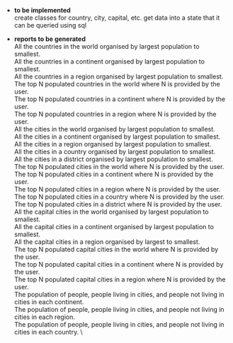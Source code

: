 - **to be implemented** \
  create classes for country, city, capital, etc.
  get data into a state that it can be queried using sql


- **reports to be generated** \
  All the countries in the world organised by largest population to smallest.\
  All the countries in a continent organised by largest population to smallest. \
  All the countries in a region organised by largest population to smallest. \
  The top N populated countries in the world where N is provided by the user. \
  The top N populated countries in a continent where N is provided by the user. \
  The top N populated countries in a region where N is provided by the user. \
  All the cities in the world organised by largest population to smallest. \
  All the cities in a continent organised by largest population to smallest. \
  All the cities in a region organised by largest population to smallest. \
  All the cities in a country organised by largest population to smallest. \
  All the cities in a district organised by largest population to smallest. \
  The top N populated cities in the world where N is provided by the user. \
  The top N populated cities in a continent where N is provided by the user. \
  The top N populated cities in a region where N is provided by the user. \
  The top N populated cities in a country where N is provided by the user. \
  The top N populated cities in a district where N is provided by the user. \
  All the capital cities in the world organised by largest population to smallest. \
  All the capital cities in a continent organised by largest population to smallest. \
  All the capital cities in a region organised by largest to smallest. \
  The top N populated capital cities in the world where N is provided by the user. \
  The top N populated capital cities in a continent where N is provided by the user. \
  The top N populated capital cities in a region where N is provided by the user. \
  The population of people, people living in cities, and people not living in cities in each continent. \
  The population of people, people living in cities, and people not living in cities in each region. \
  The population of people, people living in cities, and people not living in cities in each country. \
